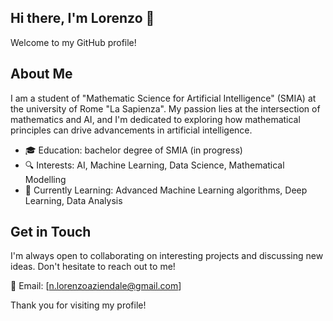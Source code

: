 ## Hi there, I'm Lorenzo 👋
Welcome to my GitHub profile!

## About Me
I am a student of "Mathematic Science for Artificial Intelligence" (SMIA) at the university of Rome "La Sapienza". My passion lies at the intersection of mathematics and AI, and I'm dedicated to exploring how mathematical principles can drive advancements in artificial intelligence.

- 🎓 Education: bachelor degree of SMIA (in progress)
- 🔍 Interests: AI, Machine Learning, Data Science, Mathematical Modelling
- 🌱 Currently Learning: Advanced Machine Learning algorithms, Deep Learning, Data Analysis

## Get in Touch
I'm always open to collaborating on interesting projects and discussing new ideas. Don't hesitate to reach out to me!

📧 Email: [n.lorenzoaziendale@gmail.com]

Thank you for visiting my profile!
